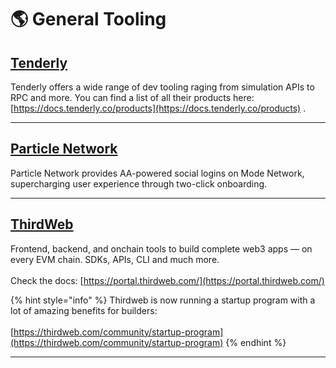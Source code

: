 # 🌎 General Tooling

## [Tenderly](https://tenderly.co/)&#x20;

Tenderly offers a wide range of dev tooling raging from simulation APIs to RPC and more. You can find a list of all their products here: [https://docs.tenderly.co/products](https://docs.tenderly.co/products) .

***

## [Particle Network](https://particle.network/)

Particle Network provides AA-powered social logins on Mode Network, supercharging user experience through two-click onboarding.

***

## [ThirdWeb](https://thirdweb.com/)

Frontend, backend, and onchain tools to build complete web3 apps — on every EVM chain. SDKs, APIs, CLI and much more. \
\
Check the docs: [https://portal.thirdweb.com/](https://portal.thirdweb.com/)

{% hint style="info" %}
Thirdweb is now running a startup program with a lot of amazing benefits for builders:\
\
[https://thirdweb.com/community/startup-program](https://thirdweb.com/community/startup-program)
{% endhint %}

***

